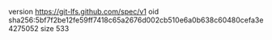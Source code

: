 version https://git-lfs.github.com/spec/v1
oid sha256:5bf7f2be12fe59ff7418c65a2676d002cb510e6a0b638c60480cefa3e4275052
size 533
